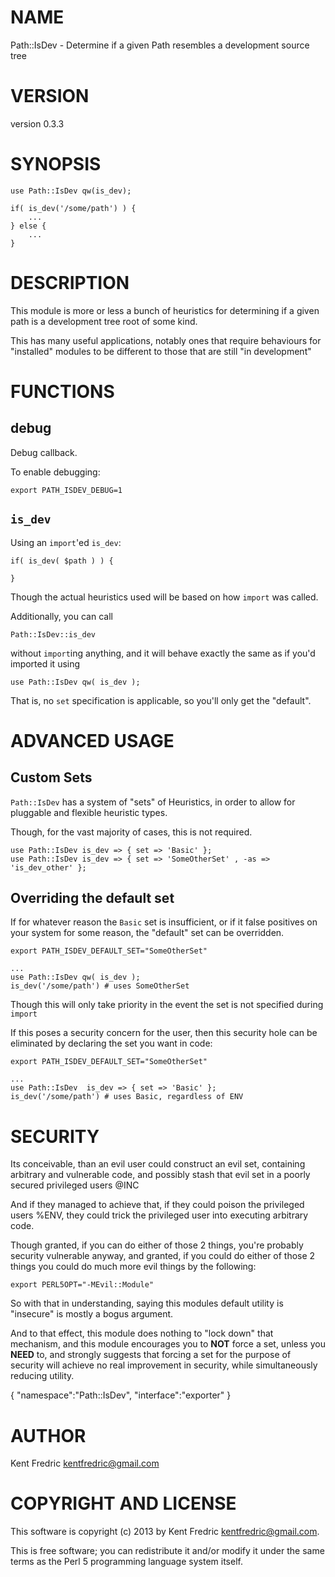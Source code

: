 # NAME

Path::IsDev - Determine if a given Path resembles a development source tree

# VERSION

version 0.3.3

# SYNOPSIS

    use Path::IsDev qw(is_dev);

    if( is_dev('/some/path') ) {
        ...
    } else {
        ...
    }

# DESCRIPTION

This module is more or less a bunch of heuristics for determining if a given path
is a development tree root of some kind.

This has many useful applications, notably ones that require behaviours for "installed"
modules to be different to those that are still "in development"

# FUNCTIONS

## debug

Debug callback.

To enable debugging:

    export PATH_ISDEV_DEBUG=1

## `is_dev`

Using an `import`'ed `is_dev`:

    if( is_dev( $path ) ) {

    }

Though the actual heuristics used will be based on how `import` was called.

Additionally, you can call

    Path::IsDev::is_dev

without `import`ing anything, and it will behave exactly the same as if you'd imported
it using

    use Path::IsDev qw( is_dev );

That is, no `set` specification is applicable, so you'll only get the "default".

# ADVANCED USAGE

## Custom Sets

`Path::IsDev` has a system of "sets" of Heuristics, in order to allow for pluggable
and flexible heuristic types.

Though, for the vast majority of cases, this is not required.

    use Path::IsDev is_dev => { set => 'Basic' };
    use Path::IsDev is_dev => { set => 'SomeOtherSet' , -as => 'is_dev_other' };

## Overriding the default set

If for whatever reason the `Basic` set is insufficient, or if it false positives on your system for some reason,
the "default" set can be overridden.

    export PATH_ISDEV_DEFAULT_SET="SomeOtherSet"

    ...
    use Path::IsDev qw( is_dev );
    is_dev('/some/path') # uses SomeOtherSet

Though this will only take priority in the event the set is not specified during `import`

If this poses a security concern for the user, then this security hole can be eliminated by declaring the set you want in code:

    export PATH_ISDEV_DEFAULT_SET="SomeOtherSet"

    ...
    use Path::IsDev  is_dev => { set => 'Basic' };
    is_dev('/some/path') # uses Basic, regardless of ENV

# SECURITY

Its conceivable, than an evil user could construct an evil set, containing arbitrary and vulnerable code,
and possibly stash that evil set in a poorly secured privileged users @INC

And if they managed to achieve that, if they could poison the privileged users %ENV, they could trick the privileged user into executing arbitrary code.

Though granted, if you can do either of those 2 things, you're probably security vulnerable anyway, and granted, if you could do either of those 2 things you could do much more evil things by the following:

    export PERL5OPT="-MEvil::Module"

So with that in understanding, saying this modules default utility is "insecure" is mostly a bogus argument.

And to that effect, this module does nothing to "lock down" that mechanism, and this module encourages you
to __NOT__ force a set, unless you __NEED__ to, and strongly suggests that forcing a set for the purpose of security will achieve no real improvement in security, while simultaneously reducing utility.

{
    "namespace":"Path::IsDev",
    "interface":"exporter"
}



# AUTHOR

Kent Fredric <kentfredric@gmail.com>

# COPYRIGHT AND LICENSE

This software is copyright (c) 2013 by Kent Fredric <kentfredric@gmail.com>.

This is free software; you can redistribute it and/or modify it under
the same terms as the Perl 5 programming language system itself.
